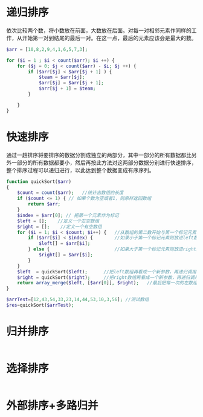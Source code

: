# 递归排序

依次比较两个数，将小数放在前面，大数放在后面。对每一对相邻元素作同样的工作，从开始第一对到结尾的最后一对。在这一点，最后的元素应该会是最大的数。

```php
$arr = [10,8,2,9,4,1,6,5,7,3];

for ($i = 1 ; $i < count($arr); $i ++) {
    for ($j = 0; $j < count($arr) - $i; $j ++) {
        if ($arr[$j] < $arr[$j + 1] ) {
            $team = $arr[$j];
            $arr[$j] = $arr[$j + 1];
            $arr[$j + 1] = $team;
        }

    }
}
```


# 快速排序

通过一趟排序将要排序的数据分割成独立的两部分，其中一部分的所有数据都比另外一部分的所有数据都要小，然后再按此方法对这两部分数据分别进行快速排序，整个排序过程可以递归进行，以此达到整个数据变成有序序列。

```php
function quickSort($arr)
{
    $count = count($arr);   //统计出数组的长度
    if ($count <= 1) { // 如果个数为空或者1，则原样返回数组
        return $arr;
    }
    $index = $arr[0]; // 把第一个元素作为标记
    $left = [];    //定义一个左空数组
    $right = [];    //定义一个有空数组
    for ($i = 1; $i < $count; $i++) {   //从数组的第二数开始与第一个标记元素作比较
        if ($arr[$i] < $index) {        //如果小于第一个标记元素则放进left数组
            $left[] = $arr[$i];
        } else {                        //如果大于第一个标记元素则放进right数组
            $right[] = $arr[$i];
        }
    }
    $left  = quickSort($left);      //把left数组再看成一个新参数，再递归调用，执行以上的排序
    $right = quickSort($right);     //把right数组再看成一个新参数，再递归调用，执行以上的排序
    return array_merge($left, [$arr[0]], $right);   //最后把每一次的左数组、标记元素、右数组拼接成一个新数组
}

$arrTest=[12,43,54,33,23,14,44,53,10,3,56]; //测试数组
$res=quickSort($arrTest);
```

# 归并排序

```php

```


# 选择排序

```php

```


# 外部排序+多路归并

```php

```